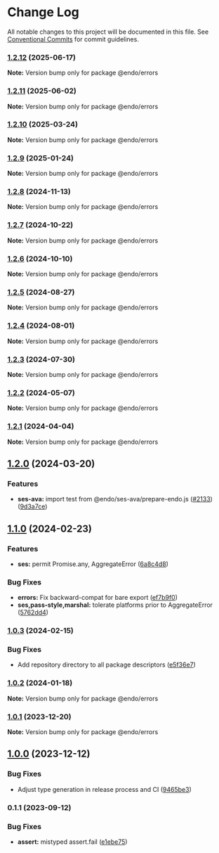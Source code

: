 # Change Log

All notable changes to this project will be documented in this file.
See [Conventional Commits](https://conventionalcommits.org) for commit guidelines.

### [1.2.12](https://github.com/endojs/endo/compare/@endo/errors@1.2.11...@endo/errors@1.2.12) (2025-06-17)

**Note:** Version bump only for package @endo/errors





### [1.2.11](https://github.com/endojs/endo/compare/@endo/errors@1.2.10...@endo/errors@1.2.11) (2025-06-02)

**Note:** Version bump only for package @endo/errors





### [1.2.10](https://github.com/endojs/endo/compare/@endo/errors@1.2.9...@endo/errors@1.2.10) (2025-03-24)

**Note:** Version bump only for package @endo/errors





### [1.2.9](https://github.com/endojs/endo/compare/@endo/errors@1.2.8...@endo/errors@1.2.9) (2025-01-24)

**Note:** Version bump only for package @endo/errors





### [1.2.8](https://github.com/endojs/endo/compare/@endo/errors@1.2.7...@endo/errors@1.2.8) (2024-11-13)

**Note:** Version bump only for package @endo/errors





### [1.2.7](https://github.com/endojs/endo/compare/@endo/errors@1.2.6...@endo/errors@1.2.7) (2024-10-22)

**Note:** Version bump only for package @endo/errors





### [1.2.6](https://github.com/endojs/endo/compare/@endo/errors@1.2.5...@endo/errors@1.2.6) (2024-10-10)

**Note:** Version bump only for package @endo/errors





### [1.2.5](https://github.com/endojs/endo/compare/@endo/errors@1.2.4...@endo/errors@1.2.5) (2024-08-27)

**Note:** Version bump only for package @endo/errors





### [1.2.4](https://github.com/endojs/endo/compare/@endo/errors@1.2.3...@endo/errors@1.2.4) (2024-08-01)

**Note:** Version bump only for package @endo/errors





### [1.2.3](https://github.com/endojs/endo/compare/@endo/errors@1.2.2...@endo/errors@1.2.3) (2024-07-30)

**Note:** Version bump only for package @endo/errors





### [1.2.2](https://github.com/endojs/endo/compare/@endo/errors@1.2.1...@endo/errors@1.2.2) (2024-05-07)

**Note:** Version bump only for package @endo/errors





### [1.2.1](https://github.com/endojs/endo/compare/@endo/errors@1.2.0...@endo/errors@1.2.1) (2024-04-04)

**Note:** Version bump only for package @endo/errors





## [1.2.0](https://github.com/endojs/endo/compare/@endo/errors@1.1.0...@endo/errors@1.2.0) (2024-03-20)


### Features

* **ses-ava:** import test from @endo/ses-ava/prepare-endo.js ([#2133](https://github.com/endojs/endo/issues/2133)) ([9d3a7ce](https://github.com/endojs/endo/commit/9d3a7ce150b6fd6fe7c8c4cc43da411e981731ac))



## [1.1.0](https://github.com/endojs/endo/compare/@endo/errors@1.0.3...@endo/errors@1.1.0) (2024-02-23)


### Features

* **ses:** permit Promise.any, AggregateError ([6a8c4d8](https://github.com/endojs/endo/commit/6a8c4d8795c991cdaf542d5dcb691aae4e989d79))


### Bug Fixes

* **errors:** Fix backward-compat for bare export ([ef7b9f0](https://github.com/endojs/endo/commit/ef7b9f041e8e3dc2ba92660b0ea918612d7c5bef))
* **ses,pass-style,marshal:** tolerate platforms prior to AggregateError ([5762dd4](https://github.com/endojs/endo/commit/5762dd48e814e2e8435f666019e527d982eddbbd))



### [1.0.3](https://github.com/endojs/endo/compare/@endo/errors@1.0.2...@endo/errors@1.0.3) (2024-02-15)


### Bug Fixes

* Add repository directory to all package descriptors ([e5f36e7](https://github.com/endojs/endo/commit/e5f36e7a321c13ee25e74eb74d2a5f3d7517119c))



### [1.0.2](https://github.com/endojs/endo/compare/@endo/errors@1.0.1...@endo/errors@1.0.2) (2024-01-18)

**Note:** Version bump only for package @endo/errors





### [1.0.1](https://github.com/endojs/endo/compare/@endo/errors@1.0.0...@endo/errors@1.0.1) (2023-12-20)

**Note:** Version bump only for package @endo/errors





## [1.0.0](https://github.com/endojs/endo/compare/@endo/errors@0.1.1...@endo/errors@1.0.0) (2023-12-12)


### Bug Fixes

* Adjust type generation in release process and CI ([9465be3](https://github.com/endojs/endo/commit/9465be369e53167815ca444f6293a8e9eb48501d))



### 0.1.1 (2023-09-12)


### Bug Fixes

* **assert:** mistyped assert.fail ([e1ebe75](https://github.com/endojs/endo/commit/e1ebe75845e21470b2b732a6417d35c4106df6b8))
